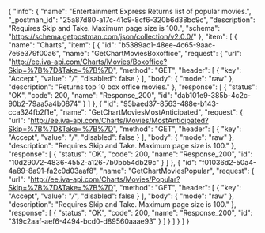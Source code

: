 {
  "info": {
    "name": "Entertainment Express Returns list of popular movies.",
    "_postman_id": "25a87d80-a17c-41c9-8cf6-320b6d38bc9c",
    "description": "Requires Skip and Take. Maximum page size is 100.",
    "schema": "https://schema.getpostman.com/json/collection/v2.0.0/"
  },
  "item": [
    {
      "name": "Charts",
      "item": [
        {
          "id": "b5389ac1-48ee-4c65-9aac-7e6e379f00a6",
          "name": "GetChartMoviesBoxoffice",
          "request": {
            "url": "http://ee.iva-api.com/Charts/Movies/Boxoffice?Skip=%7B%7D&Take=%7B%7D",
            "method": "GET",
            "header": [
              {
                "key": "Accept",
                "value": "*/*",
                "disabled": false
              }
            ],
            "body": {
              "mode": "raw"
            },
            "description": "Returns top 10 box office movies."
          },
          "response": [
            {
              "status": "OK",
              "code": 200,
              "name": "Response_200",
              "id": "dab101e9-385b-4c2c-90b2-79aa5a4b0874"
            }
          ]
        },
        {
          "id": "95baed37-8563-488e-b143-cca324fb2f1e",
          "name": "GetChartMoviesMostAnticipated",
          "request": {
            "url": "http://ee.iva-api.com/Charts/Movies/MostAnticipated?Skip=%7B%7D&Take=%7B%7D",
            "method": "GET",
            "header": [
              {
                "key": "Accept",
                "value": "*/*",
                "disabled": false
              }
            ],
            "body": {
              "mode": "raw"
            },
            "description": "Requires Skip and Take. Maximum page size is 100."
          },
          "response": [
            {
              "status": "OK",
              "code": 200,
              "name": "Response_200",
              "id": "10d29072-4836-4552-a126-7b0bb54db29c"
            }
          ]
        },
        {
          "id": "f01036d2-50a4-4a89-8a91-fa2c0d03aaf8",
          "name": "GetChartMoviesPopular",
          "request": {
            "url": "http://ee.iva-api.com/Charts/Movies/Popular?Skip=%7B%7D&Take=%7B%7D",
            "method": "GET",
            "header": [
              {
                "key": "Accept",
                "value": "*/*",
                "disabled": false
              }
            ],
            "body": {
              "mode": "raw"
            },
            "description": "Requires Skip and Take. Maximum page size is 100."
          },
          "response": [
            {
              "status": "OK",
              "code": 200,
              "name": "Response_200",
              "id": "319c2aaf-aef6-4494-bcd0-d89560aaae93"
            }
          ]
        }
      ]
    }
  ]
}